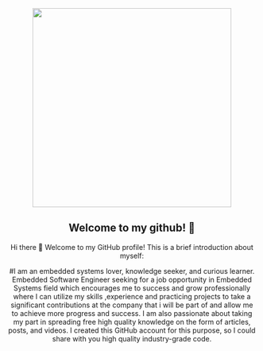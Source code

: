 <div align="center">
<img src="https://i.imgur.com/8MupZHY.gif" width="400px" />
<br>

## Welcome to my github! 👋
 Hi there 👋 Welcome to my GitHub profile! This is a brief introduction about myself:

#I am an embedded systems lover, knowledge seeker, and curious learner.
Embedded Software Engineer seeking for a job opportunity in Embedded Systems field which encourages me
to success and grow professionally where I can utilize my skills ,experience and practicing projects to take
a significant contributions at the company that i will be part of and allow me to achieve more progress and
success.
I am also passionate about taking my part in spreading free high quality knowledge on the form of articles,
posts, and videos. I created this GitHub account for this purpose, so I could share with you high quality industry-grade code.
<!--
**SohaibDar61/SohaibDar61** is a ✨ _special_ ✨ repository because its `README.md` (this file) appears on your GitHub profile.


## Reach me 
[![Github](https://img.shields.io/github/followers/sarthakbh321?label=Follow&style=social)](https://github.com/sohaibdar61)
[![Linkedin](https://img.shields.io/badge/-Sarthak%20Bharadwaj-blue?style=flat-square&logo=linkedin&logoColor=white&link=https://www.linkedin.com/in/sarthak-bharadwaj-8552b5110/)](https://www.linkedin.com/in/sohaibdar61/)
[![Mail](https://img.shields.io/badge/-sarthakbh321@gmail.com-gray?style=flat-square&logo=gmail&logoColor=red&link=https://www.linkedin.com/in/sarthak-bharadwaj-8552b5110/)](mailto:eng.sohaibdar@gmail.com)
[![Telegram](https://img.shields.io/badge/-TELEGRAM-2CA5E0?style=for-the-badge&logo=telegram&logoColor=white)](https://t.me/sohaibdar61)
